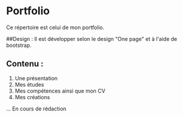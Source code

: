 # Portfolio
Ce répertoire est celui de mon portfolio.

##Design : 
Il est développer selon le design "One page" et à l'aide de bootstrap.

## Contenu : 
1. Une présentation
2. Mes études
3. Mes compétences ainsi que mon CV
4. Mes créations

... En cours de rédaction

